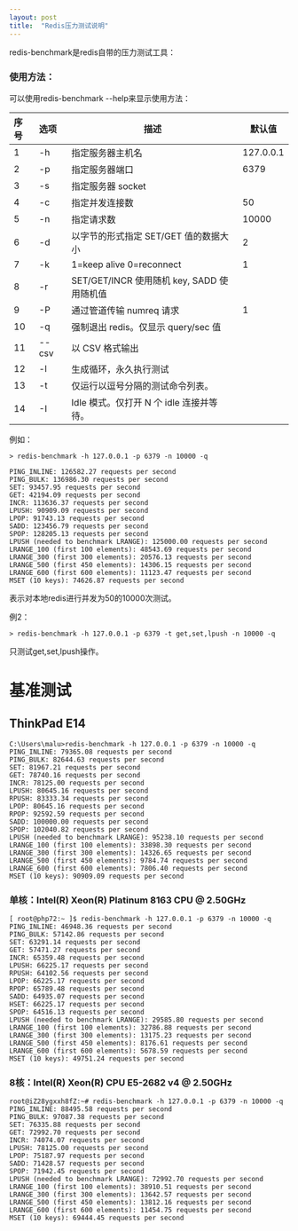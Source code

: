 ```yaml
---
layout: post
title:  "Redis压力测试说明"
---
```


redis-benchmark是redis自带的压力测试工具：

### 使用方法：

可以使用redis-benchmark --help来显示使用方法：

|序号	|选项	|描述	|默认值|
|:---- |:--- | ----- | ----- |
|1	|-h	|指定服务器主机名|	127.0.0.1|
|2	|-p	|指定服务器端口	|6379|
|3	|-s	|指定服务器 socket	||
|4	|-c	|指定并发连接数	|50|
|5	|-n	|指定请求数	|10000|
|6	|-d	|以字节的形式指定 SET/GET 值的数据大小	|2|
|7	|-k	|1=keep alive 0=reconnect	|1|
|8	|-r	|SET/GET/INCR 使用随机 key, SADD 使用随机值	||
|9	|-P	|通过管道传输 numreq 请求	|1|
|10	|-q	|强制退出 redis。仅显示 query/sec 值	||
|11	|--csv	|以 CSV 格式输出	||
|12	|-l	|生成循环，永久执行测试	||
|13	|-t	|仅运行以逗号分隔的测试命令列表。	||
|14	|-I	|Idle 模式。仅打开 N 个 idle 连接并等待。||


例如：

	> redis-benchmark -h 127.0.0.1 -p 6379 -n 10000 -q
	
	PING_INLINE: 126582.27 requests per second
	PING_BULK: 136986.30 requests per second
	SET: 93457.95 requests per second
	GET: 42194.09 requests per second
	INCR: 113636.37 requests per second
	LPUSH: 90909.09 requests per second
	LPOP: 91743.13 requests per second
	SADD: 123456.79 requests per second
	SPOP: 128205.13 requests per second
	LPUSH (needed to benchmark LRANGE): 125000.00 requests per second
	LRANGE_100 (first 100 elements): 48543.69 requests per second
	LRANGE_300 (first 300 elements): 20576.13 requests per second
	LRANGE_500 (first 450 elements): 14306.15 requests per second
	LRANGE_600 (first 600 elements): 11123.47 requests per second
	MSET (10 keys): 74626.87 requests per second

表示对本地redis进行并发为50的10000次测试。

例2：

	> redis-benchmark -h 127.0.0.1 -p 6379 -t get,set,lpush -n 10000 -q

只测试get,set,lpush操作。

# 基准测试

## ThinkPad E14

```
C:\Users\malu>redis-benchmark -h 127.0.0.1 -p 6379 -n 10000 -q
PING_INLINE: 79365.08 requests per second
PING_BULK: 82644.63 requests per second
SET: 81967.21 requests per second
GET: 78740.16 requests per second
INCR: 78125.00 requests per second
LPUSH: 80645.16 requests per second
RPUSH: 83333.34 requests per second
LPOP: 80645.16 requests per second
RPOP: 92592.59 requests per second
SADD: 100000.00 requests per second
SPOP: 102040.82 requests per second
LPUSH (needed to benchmark LRANGE): 95238.10 requests per second
LRANGE_100 (first 100 elements): 33898.30 requests per second
LRANGE_300 (first 300 elements): 14326.65 requests per second
LRANGE_500 (first 450 elements): 9784.74 requests per second
LRANGE_600 (first 600 elements): 7806.40 requests per second
MSET (10 keys): 90909.09 requests per second
```



### 单核：Intel(R) Xeon(R) Platinum 8163 CPU @ 2.50GHz

```
[ root@php72:~ ]$ redis-benchmark -h 127.0.0.1 -p 6379 -n 10000 -q
PING_INLINE: 46948.36 requests per second
PING_BULK: 57142.86 requests per second
SET: 63291.14 requests per second
GET: 57471.27 requests per second
INCR: 65359.48 requests per second
LPUSH: 66225.17 requests per second
RPUSH: 64102.56 requests per second
LPOP: 66225.17 requests per second
RPOP: 65789.48 requests per second
SADD: 64935.07 requests per second
HSET: 66225.17 requests per second
SPOP: 64516.13 requests per second
LPUSH (needed to benchmark LRANGE): 29585.80 requests per second
LRANGE_100 (first 100 elements): 32786.88 requests per second
LRANGE_300 (first 300 elements): 13175.23 requests per second
LRANGE_500 (first 450 elements): 8176.61 requests per second
LRANGE_600 (first 600 elements): 5678.59 requests per second
MSET (10 keys): 49751.24 requests per second
```



### 8核：Intel(R) Xeon(R) CPU E5-2682 v4 @ 2.50GHz

```
root@iZ28ygxxh8fZ:~# redis-benchmark -h 127.0.0.1 -p 6379 -n 10000 -q
PING_INLINE: 88495.58 requests per second
PING_BULK: 97087.38 requests per second
SET: 76335.88 requests per second
GET: 72992.70 requests per second
INCR: 74074.07 requests per second
LPUSH: 78125.00 requests per second
LPOP: 75187.97 requests per second
SADD: 71428.57 requests per second
SPOP: 71942.45 requests per second
LPUSH (needed to benchmark LRANGE): 72992.70 requests per second
LRANGE_100 (first 100 elements): 38910.51 requests per second
LRANGE_300 (first 300 elements): 13642.57 requests per second
LRANGE_500 (first 450 elements): 13812.16 requests per second
LRANGE_600 (first 600 elements): 11454.75 requests per second
MSET (10 keys): 69444.45 requests per second
```

